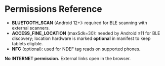 # Permissions Reference

- **BLUETOOTH_SCAN** (Android 12+): required for BLE scanning with external scanners.
- **ACCESS_FINE_LOCATION** (maxSdk=30): needed by Android ≤11 for BLE discovery; location hardware is marked **optional** in manifest to keep tablets eligible.
- **NFC** (optional): used for NDEF tag reads on supported phones.

**No INTERNET permission.** External links open in the browser.
